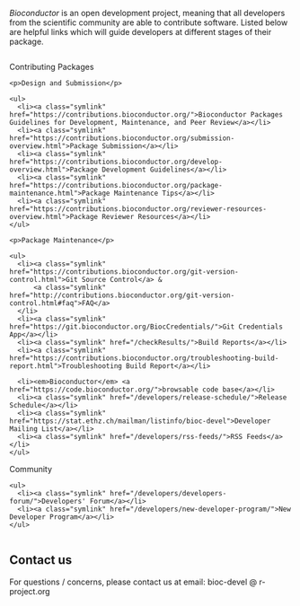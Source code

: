 _Bioconductor_ is an open development project, meaning that all
developers from the scientific community are able to contribute
software. Listed below are helpful links which will guide developers
at different stages of their package.

<div style="width:100%;float:left;">
  <div class="sidebar-box">
    <img src="/images/inv.gif" align="right" height="200" width="1" alt=""/>
    <p class="format-bold">Contributing Packages</p>

    <p>Design and Submission</p>

    <ul>
      <li><a class="symlink" href="https://contributions.bioconductor.org/">Bioconductor Packages Guidelines for Development, Maintenance, and Peer Review</a></li>
      <li><a class="symlink" href="https://contributions.bioconductor.org/submission-overview.html">Package Submission</a></li>
      <li><a class="symlink" href="https://contributions.bioconductor.org/develop-overview.html">Package Development Guidelines</a></li>
      <li><a class="symlink" href="https://contributions.bioconductor.org/package-maintenance.html">Package Maintenance Tips</a></li>
      <li><a class="symlink" href="https://contributions.bioconductor.org/reviewer-resources-overview.html">Package Reviewer Resources</a></li>
    </ul>

    <p>Package Maintenance</p>

    <ul>
      <li><a class="symlink" href="https://contributions.bioconductor.org/git-version-control.html">Git Source Control</a> &
          <a class="symlink" href="http://contributions.bioconductor.org/git-version-control.html#faq">FAQ</a>
      </li>
      <li><a class="symlink" href="https://git.bioconductor.org/BiocCredentials/">Git Credentials App</a></li>
      <li><a class="symlink" href="/checkResults/">Build Reports</a></li>
      <li><a class="symlink" href="https://contributions.bioconductor.org/troubleshooting-build-report.html">Troubleshooting Build Report</a></li>

      <li><em>Bioconductor</em> <a href="https://code.bioconductor.org/">browsable code base</a></li>
      <li><a class="symlink" href="/developers/release-schedule/">Release Schedule</a></li>
      <li><a class="symlink" href="https://stat.ethz.ch/mailman/listinfo/bioc-devel">Developer Mailing List</a></li>
      <li><a class="symlink" href="/developers/rss-feeds/">RSS Feeds</a></li>
    </ul>

  </div>
  
  <div class="sidebar-box">
    <img src="/images/inv.gif" align="right" height="20" width="1" alt=""/>
    <p class="format-bold">Community</p>
    
    <ul>
      <li><a class="symlink" href="/developers/developers-forum/">Developers' Forum</a></li>
      <li><a class="symlink" href="/developers/new-developer-program/">New Developer Program</a></li>
    </ul>
    
  </div>
  
</div>

<br clear="all"/>

<h2 id="contact">Contact us</h2>

For questions / concerns, please contact us at email: bioc-devel @ r-project.org
